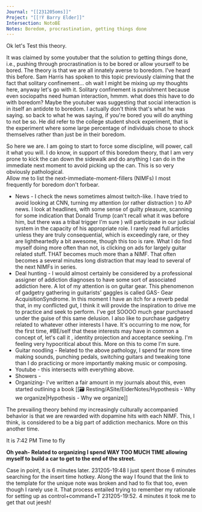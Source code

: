 ```yaml
---
Journal: "[[231205oms]]"
Project: "[[!Ý Barry Elder]]"
Intersection: NotoBE
Notes: Boredom, procrastination, getting things done
---
```


Ok let's Test this theory. 

It was claimed by some youtuber that the solution to getting things done, i.e., pushing through procrastination is to be bored or allow yourself to be bored. The theory is that we are all innately averse to boredom. I've heard this before. Sam Harris has spoken to this topic previously claiming that the fact that solitary confinement... oh wait I might be mixing up my thoughts here, anyway let's go with it. Solitary confinement is punishment because even sociopaths need human interaction, hmmm. what does this have to do with boredom? Maybe the youtuber was suggesting that social interaction is in itself an antidote to boredom. I actually don't think that's what he was saying. so back to what he was saying, if you're bored you will do anything  to not be so. He did refer to the college student shock experiment, that is the experiment where some large percentage of individuals chose to shock themselves rather than just be in their boredom. 

So here we are. I am going to start to force some discipline, will power, call it what you will. I do know, in support of this boredom theory, that I am very prone to kick the can down the sidewalk and do anything I can do in the immediate next moment to avoid picking up the can. This is so very obviously pathological.  
Allow me to list the next-immediate-moment-fillers (NIMFs) I most frequently for boredom don't forbear. 


- News - I check the news sometimes almost twitch-like. I have tried to avoid looking at CNN,  turning my attention (or rather distraction ) to AP news. I look at headlines, with some sense of guilty pleasure, scanning for some indication that Donald Trump (can't recall what it was before him, but there was a tribal trigger I'm sure ) will participate in our judicial system in the capacity of his appropriate role. I rarely read full articles unless they are truly consequential, which is exceedingly rare, or they are lightheartedly a bit awesome, though this too is rare. What I do find myself doing more often than not, is clicking on ads for largely guitar related stuff. THAT becomes much more than a NIMF. That often becomes a several minutes long distraction that may lead to several of the next NIMFs in series.
- Deal hunting - I would almost certainly be considered by a professional assigner of addiction diagnoses to have some sort of associated addiction here. A lot of my attention is on guitar gear. This phenomenon of gadgetry gathering in guitarists' gaggles is called GAS- Gear AcquisitionSyndrome. In this moment I have an itch for a reverb pedal that, in my conflicted gut, I think it will provide the inspiration to drive me to practice and seek to perform. I've got SOOOO much gear purchased under the guise of this same delusion. I also like to purchase gadgetry related to whatever other interests I have. It's occurring to me now, for the first time, #BE/self that these interests may have in common a concept of,  let's call it , identity projection and  acceptance seeking. I'm feeling very hypocritical about this. More on this to come I'm sure. 
- Guitar noodling - Related to the above pathology, I spend far more time making sounds, punching pedals, switching guitars and tweaking tone than I do practicing or more importantly making music or composing. 
- Youtube - this intersects with everything above. 
- Showers - 
- Organizing- I've written a fair amount in my journals about this, even started outlining a book [[🗃️ Resting/ASite/ElderNotes/Hypothesis - Why we organize|Hypothesis - Why we organize]]

The prevailing theory behind my increasingly culturally accompanied behavior is that we are rewarded with dopamine hits with each NIMF. This, I think, is considered to be a big part of  addiction mechanics.  More on this another  time. 


It is 7:42 PM Time to fly

**Oh yeah- Related to organizing I spend WAY TOO MUCH TIME allowing myself to build a car to get to the end of the street.**


Case in point, it is 6 minutes later. 231205-19:48 I just spent those 6 minutes searching for the insert time hotkey. Along the way I found that the link to the template for the unique note was broken and had to fix that too, even though I rarely use it. That process entailed trying to remember my rationale for setting up as control+command+T 231205-19:52. 4 minutes it took me to get that out jeesh!
